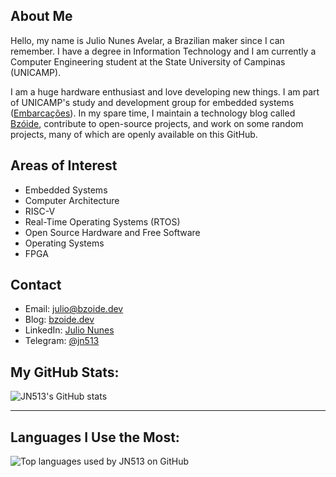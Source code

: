 ## About Me

Hello, my name is Julio Nunes Avelar, a Brazilian maker since I can remember. I have a degree in Information Technology and I am currently a Computer Engineering student at the State University of Campinas (UNICAMP).

I am a huge hardware enthusiast and love developing new things. I am part of UNICAMP's study and development group for embedded systems ([Embarcações](https://embarcacoes.ic.unicamp.br)). In my spare time, I maintain a technology blog called [Bzóide](https://bzoide.dev), contribute to open-source projects, and work on some random projects, many of which are openly available on this GitHub.

## Areas of Interest

- Embedded Systems
- Computer Architecture
- RISC-V
- Real-Time Operating Systems (RTOS)
- Open Source Hardware and Free Software
- Operating Systems
- FPGA

## Contact

- Email: [julio@bzoide.dev](mailto:julio@bzoide.dev)
- Blog: [bzoide.dev](https://bzoide.dev)
- LinkedIn: [Julio Nunes](https://www.linkedin.com/in/julioavelar/)
- Telegram: [@jn513](https://t.me/jn513)

## My GitHub Stats:

![JN513's GitHub stats](https://github-readme-stats.vercel.app/api?username=JN513&show_icons=true&hide_border=true&count_private=true)

---

## Languages I Use the Most:

![Top languages used by JN513 on GitHub](https://github-readme-stats.vercel.app/api/top-langs/?username=JN513&&langs_count=12&count_private=true&layout=compact&hide=Jupyter%20Notebook)

